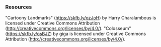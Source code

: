 ### Resources
"Cartoony Landmarks" (https://skfb.ly/ozJoH) by Harry Charalambous is licensed under Creative Commons Attribution (http://creativecommons.org/licenses/by/4.0/).
"Colosseum" (https://skfb.ly/osBJZ) by giga is licensed under Creative Commons Attribution (http://creativecommons.org/licenses/by/4.0/).
